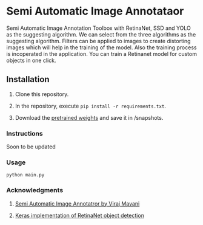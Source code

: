# Semi Automatic Image Annotataor

Semi Automatic Image Annotation Toolbox with RetinaNet, SSD and YOLO as the suggesting algorithm. We can select from the three algorithms as the suggesting algorithm. Filters can be applied to images to create distorting images which will help in the training of the model. Also the training process is incoperated in the application. You can train a Retinanet model for custom objects in one click.

## Installation

1) Clone this repository.

2) In the repository, execute `pip install -r requirements.txt`.

3) Download the [pretrained weights](https://github.com/fizyr/keras-retinanet/releases/download/0.3.1/resnet50_coco_best_v2.1.0.h5) and save it in /snapshots.


### Instructions

Soon to be updated

### Usage
```
python main.py
```

### Acknowledgments

1) [Semi Automatic Image Annotatror by Viraj Mavani](https://github.com/virajmavani/semi-auto-image-annotation-tool)

2) [Keras implementation of RetinaNet object detection](https://github.com/fizyr/keras-retinanet)
